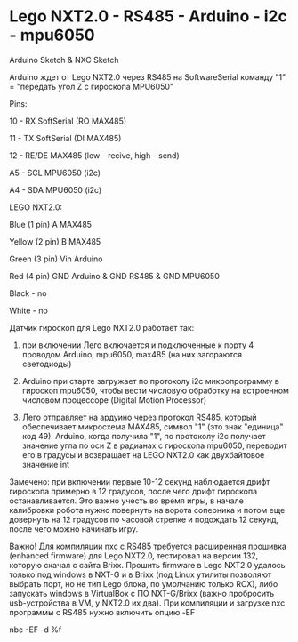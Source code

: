 # Lego NXT2.0 - RS485 - Arduino - i2c - mpu6050
Arduino Sketch & NXC Sketch

Arduino ждет от Lego NXT2.0 через RS485 на SoftwareSerial команду "1" = "передать угол Z c гироскопа MPU6050"

Pins:

10 - RX SoftSerial (RO MAX485)

11 - TX SoftSerial (DI MAX485)

12 - RE/DE MAX485 (low - recive, high - send)

A5 - SCL MPU6050 (i2c)

A4 - SDA MPU6050 (i2c)

 LEGO NXT2.0:

Blue (1 pin) A MAX485

Yellow (2 pin) B MAX485

Green (3 pin) Vin Arduino

Red (4 pin) GND Arduino & GND RS485 & GND MPU6050

Black - no

White - no

Датчик гироскоп для Lego NXT2.0 работает так:

1) при включении Лего включается и подключенные к порту 4 проводом Arduino, mpu6050, max485 (на них загораются светодиоды)

2) Arduino  при старте загружает по протоколу i2c микропрограмму в гироскоп mpu6050, чтобы вести числовую обработку на встроенном числовом процессоре (Digital Motion Processor)

3) Лего отправляет на ардуино через протокол RS485, который обеспечивает микросхема MAX485, символ "1" (это знак "единица" код 49). Arduino, когда получила "1", по протоколу i2c получает значение угла по оси Z в радианах с гироскопа mpu6050, переводит его в градусы и возвращает на LEGO NXT2.0 как двухбайтовое значение int

Замечено: при включении первые 10-12 секунд наблюдается дрифт гироскопа примерно в 12 градусов, после чего дрифт гироскопа останавливается. Это важно учесть во время игры, в начале калибровки робота нужно повернуть на ворота соперника и потом еще довернуть на 12 градусов по часовой стрелке и подождать 12 секунд, после чего можно начинать игру.

Важно! Для компиляции nxc с RS485 требуется расширенная прошивка (enhanced firmware) для Lego NXT2.0, тестировал на версии 132, которую скачал с сайта Brixx. Прошить firmware в Lego NXT2.0 удалось только под windows в NXT-G и в Brixx (под Linux утилиты позволяют выбрать порт, но не тип Lego блока, по умолчанию только RCX), либо запускать windows в VirtualBox с ПО NXT-G/Brixx (важно пробросить usb-устройства в VM, у NXT2.0 их два). При компиляции и загрузке nxc программы с RS485 нужно включить опцию -EF

nbc -EF -d %f
